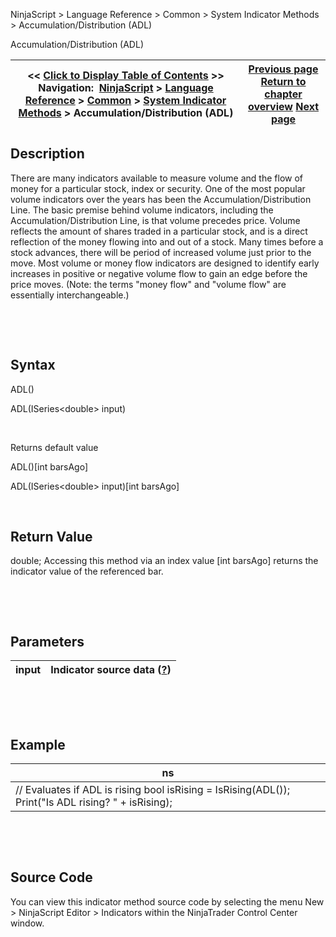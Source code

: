 ﻿


NinjaScript \> Language Reference \> Common \> System Indicator Methods \> Accumulation/Distribution (ADL)






















Accumulation/Distribution (ADL)







| \<\< [Click to Display Table of Contents](accumulation_distribution_adl.md) \>\> **Navigation:**     [NinjaScript](ninjascript.md) \> [Language Reference](language_reference_wip.md) \> [Common](common.md) \> [System Indicator Methods](indicators.md) \> Accumulation/Distribution (ADL) | [Previous page](valid_input_data_for_indicator.md) [Return to chapter overview](indicators.md) [Next page](adaptive_price_zone_apz.md) |
| --- | --- |











## Description


There are many indicators available to measure volume and the flow of money for a particular stock, index or security. One of the most popular volume indicators over the years has been the Accumulation/Distribution Line. The basic premise behind volume indicators, including the Accumulation/Distribution Line, is that volume precedes price. Volume reflects the amount of shares traded in a particular stock, and is a direct reflection of the money flowing into and out of a stock. Many times before a stock advances, there will be period of increased volume just prior to the move. Most volume or money flow indicators are designed to identify early increases in positive or negative volume flow to gain an edge before the price moves. (Note: the terms "money flow" and "volume flow" are essentially interchangeable.) 


 


 


## Syntax


ADL()  

ADL(ISeries\<double\> input)  

 


Returns default value  

ADL()\[int barsAgo]  

ADL(ISeries\<double\> input)\[int barsAgo]


 


## Return Value


double; Accessing this method via an index value \[int barsAgo] returns the indicator value of the referenced bar.


 


 


## Parameters




| input | Indicator source data ([?](valid_input_data_for_indicator.md)) |
| --- | --- |



 


 


## Example




| ns |
| --- |
| // Evaluates if ADL is rising bool isRising \= IsRising(ADL()); Print("Is ADL rising? " \+ isRising); |



 


 


## Source Code


You can view this indicator method source code by selecting the menu New \> NinjaScript Editor \> Indicators within the NinjaTrader Control Center window.








